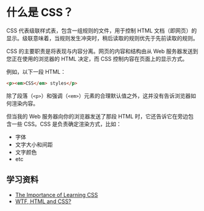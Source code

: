 # 什么是 CSS？

CSS 代表级联样式表，包含一组规则的文件，用于控制 HTML 文档（即网页）的显示。级联意味着，当规则发生冲突时，稍后读取的规则优先于先前读取的规则。

CSS 的主要职责是将表现与内容分离。网页的内容和结构由从 Web 服务器发送到您正在使用的浏览器的 HTML 决定，而 CSS 控制内容在页面上的显示方式。

例如，以下一段 HTML：

```html
<p><em>CSS</em> styles</p>
```

除了段落（`<p>`）和强调（`<em>`）元素的合理默认值之外，这并没有告诉浏览器如何渲染内容。

但当我的 Web 服务器向你的浏览器发送了那段 HTML 时，它还告诉它在旁边包含一些 CSS。CSS 是负责确定渲染方式，比如：

- 字体
- 文字大小和间距
- 文字颜色
- etc

## 学习资料

- [The Importance of Learning CSS](https://www.joshwcomeau.com/css/the-importance-of-learning-css/)
- [WTF, HTML and CSS?](http://wtfhtmlcss.com/#doctype)
